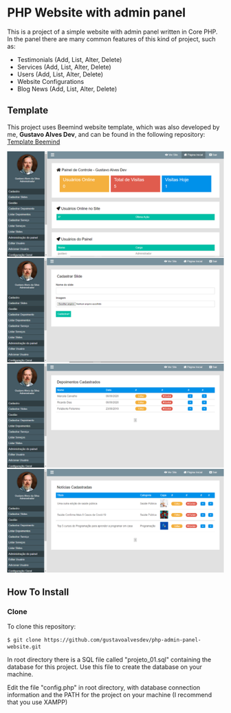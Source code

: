 # PHP Website with admin panel
This is a project of a simple website with admin panel written in Core PHP. In the panel there are many common features of this kind of project, such as:
  
  - Testimonials (Add, List, Alter, Delete) 
  - Services (Add, List, Alter, Delete)
  - Users (Add, List, Alter, Delete)
  - Website Configurations
  - Blog News (Add, List, Alter, Delete)

## Template
This project uses Beemind website template, which was also developed by me, <b>Gustavo Alves Dev</b>, and can be found in the following repository: <a href="https://github.com/gustavoalvesdev/template-beemind" target="_blank">Template Beemind</a>

![Screenshot da Página Home do Painel](1.PNG "Screenshot da Home do Painel")
![Screenshot da Págine da Cadastro de Slides do Painel](2.PNG "Screenshot da Página de Cadastro de Slides")
![Screenshot da Página de Listagem de Despoimentos do Painel](3.PNG "Screenshot da Página de Listagem de Depoimentos")
![Screenshot da Página de Listagem de Notícias do Painel](4.PNG "Screenshot da Página de Listagem de Notícias do Painel")

## How To Install

### Clone

To clone this repository:
```shell
$ git clone https://github.com/gustavoalvesdev/php-admin-panel-website.git
```
In root directory there is a SQL file called "projeto_01.sql" containing the database for this project. Use this file to create the database on your machine.

Edit the file "config.php" in root directory, with database connection information and the PATH for the project on your machine (I recommend that you use XAMPP)
